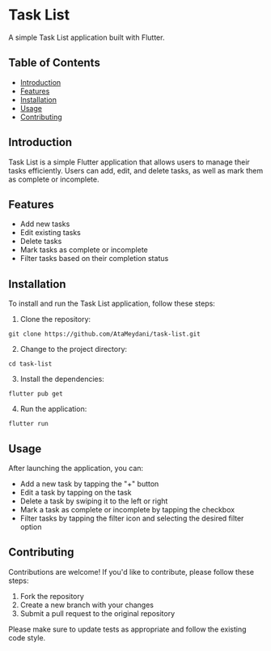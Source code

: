 # Task List

A simple Task List application built with Flutter.

## Table of Contents

- [Introduction](#introduction)
- [Features](#features)
- [Installation](#installation)
- [Usage](#usage)
- [Contributing](#contributing)

## Introduction

Task List is a simple Flutter application that allows users to manage their tasks efficiently. Users can add, edit, and delete tasks, as well as mark them as complete or incomplete.

## Features

- Add new tasks
- Edit existing tasks
- Delete tasks
- Mark tasks as complete or incomplete
- Filter tasks based on their completion status

## Installation

To install and run the Task List application, follow these steps:

1. Clone the repository:

```
git clone https://github.com/AtaMeydani/task-list.git
```

2. Change to the project directory:

```
cd task-list
```

3. Install the dependencies:

```
flutter pub get
```

4. Run the application:

```
flutter run
```

## Usage

After launching the application, you can:

- Add a new task by tapping the "+" button
- Edit a task by tapping on the task
- Delete a task by swiping it to the left or right
- Mark a task as complete or incomplete by tapping the checkbox
- Filter tasks by tapping the filter icon and selecting the desired filter option

## Contributing

Contributions are welcome! If you'd like to contribute, please follow these steps:

1. Fork the repository
2. Create a new branch with your changes
3. Submit a pull request to the original repository

Please make sure to update tests as appropriate and follow the existing code style.
